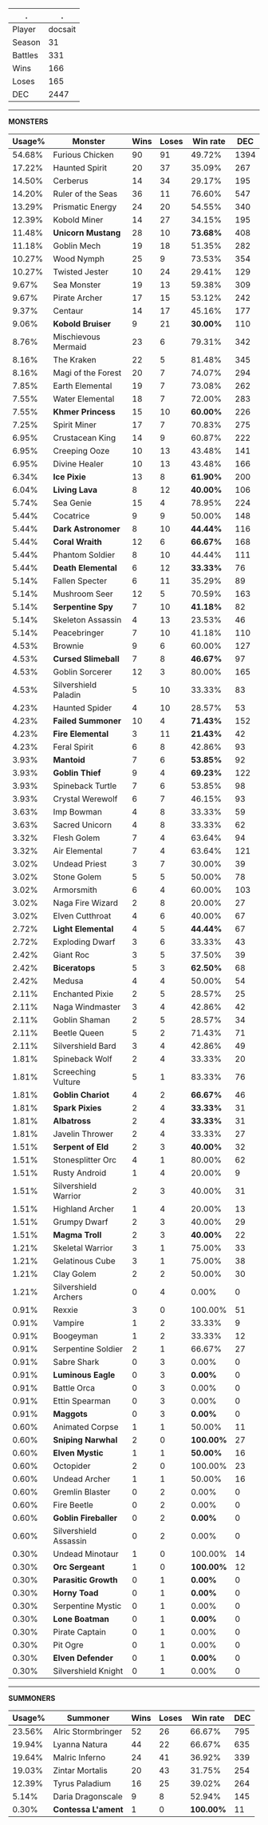 .|.
|-|-
Player|docsait
Season|31
Battles|331
Wins|166
Loses|165
DEC|2447

---
**MONSTERS**

Usage%|Monster|Wins|Loses|Win rate|DEC|
-|-|-|-|-|-|
54.68%|Furious Chicken|90|91|49.72%|1394|
17.22%|Haunted Spirit|20|37|35.09%|267|
14.50%|Cerberus|14|34|29.17%|195|
14.20%|Ruler of the Seas|36|11|76.60%|547|
13.29%|Prismatic Energy|24|20|54.55%|340|
12.39%|Kobold Miner|14|27|34.15%|195|
11.48%|**Unicorn Mustang**|28|10|**73.68%**|408|
11.18%|Goblin Mech|19|18|51.35%|282|
10.27%|Wood Nymph|25|9|73.53%|354|
10.27%|Twisted Jester|10|24|29.41%|129|
9.67%|Sea Monster|19|13|59.38%|309|
9.67%|Pirate Archer|17|15|53.12%|242|
9.37%|Centaur|14|17|45.16%|177|
9.06%|**Kobold Bruiser**|9|21|**30.00%**|110|
8.76%|Mischievous Mermaid|23|6|79.31%|342|
8.16%|The Kraken|22|5|81.48%|345|
8.16%|Magi of the Forest|20|7|74.07%|294|
7.85%|Earth Elemental|19|7|73.08%|262|
7.55%|Water Elemental|18|7|72.00%|283|
7.55%|**Khmer Princess**|15|10|**60.00%**|226|
7.25%|Spirit Miner|17|7|70.83%|275|
6.95%|Crustacean King|14|9|60.87%|222|
6.95%|Creeping Ooze|10|13|43.48%|141|
6.95%|Divine Healer|10|13|43.48%|166|
6.34%|**Ice Pixie**|13|8|**61.90%**|200|
6.04%|**Living Lava**|8|12|**40.00%**|106|
5.74%|Sea Genie|15|4|78.95%|224|
5.44%|Cocatrice|9|9|50.00%|148|
5.44%|**Dark Astronomer**|8|10|**44.44%**|116|
5.44%|**Coral Wraith**|12|6|**66.67%**|168|
5.44%|Phantom Soldier|8|10|44.44%|111|
5.44%|**Death Elemental**|6|12|**33.33%**|76|
5.14%|Fallen Specter|6|11|35.29%|89|
5.14%|Mushroom Seer|12|5|70.59%|163|
5.14%|**Serpentine Spy**|7|10|**41.18%**|82|
5.14%|Skeleton Assassin|4|13|23.53%|46|
5.14%|Peacebringer|7|10|41.18%|110|
4.53%|Brownie|9|6|60.00%|127|
4.53%|**Cursed Slimeball**|7|8|**46.67%**|97|
4.53%|Goblin Sorcerer|12|3|80.00%|165|
4.53%|Silvershield Paladin|5|10|33.33%|83|
4.23%|Haunted Spider|4|10|28.57%|53|
4.23%|**Failed Summoner**|10|4|**71.43%**|152|
4.23%|**Fire Elemental**|3|11|**21.43%**|42|
4.23%|Feral Spirit|6|8|42.86%|93|
3.93%|**Mantoid**|7|6|**53.85%**|92|
3.93%|**Goblin Thief**|9|4|**69.23%**|122|
3.93%|Spineback Turtle|7|6|53.85%|98|
3.93%|Crystal Werewolf|6|7|46.15%|93|
3.63%|Imp Bowman|4|8|33.33%|59|
3.63%|Sacred Unicorn|4|8|33.33%|62|
3.32%|Flesh Golem|7|4|63.64%|94|
3.32%|Air Elemental|7|4|63.64%|121|
3.02%|Undead Priest|3|7|30.00%|39|
3.02%|Stone Golem|5|5|50.00%|78|
3.02%|Armorsmith|6|4|60.00%|103|
3.02%|Naga Fire Wizard|2|8|20.00%|27|
3.02%|Elven Cutthroat|4|6|40.00%|67|
2.72%|**Light Elemental**|4|5|**44.44%**|67|
2.72%|Exploding Dwarf|3|6|33.33%|43|
2.42%|Giant Roc|3|5|37.50%|39|
2.42%|**Biceratops**|5|3|**62.50%**|68|
2.42%|Medusa|4|4|50.00%|54|
2.11%|Enchanted Pixie|2|5|28.57%|25|
2.11%|Naga Windmaster|3|4|42.86%|42|
2.11%|Goblin Shaman|2|5|28.57%|34|
2.11%|Beetle Queen|5|2|71.43%|71|
2.11%|Silvershield Bard|3|4|42.86%|49|
1.81%|Spineback Wolf|2|4|33.33%|20|
1.81%|Screeching Vulture|5|1|83.33%|76|
1.81%|**Goblin Chariot**|4|2|**66.67%**|46|
1.81%|**Spark Pixies**|2|4|**33.33%**|31|
1.81%|**Albatross**|2|4|**33.33%**|31|
1.81%|Javelin Thrower|2|4|33.33%|27|
1.51%|**Serpent of Eld**|2|3|**40.00%**|32|
1.51%|Stonesplitter Orc|4|1|80.00%|62|
1.51%|Rusty Android|1|4|20.00%|9|
1.51%|Silvershield Warrior|2|3|40.00%|31|
1.51%|Highland Archer|1|4|20.00%|13|
1.51%|Grumpy Dwarf|2|3|40.00%|29|
1.51%|**Magma Troll**|2|3|**40.00%**|22|
1.21%|Skeletal Warrior|3|1|75.00%|33|
1.21%|Gelatinous Cube|3|1|75.00%|38|
1.21%|Clay Golem|2|2|50.00%|30|
1.21%|Silvershield Archers|0|4|0.00%|0|
0.91%|Rexxie|3|0|100.00%|51|
0.91%|Vampire|1|2|33.33%|9|
0.91%|Boogeyman|1|2|33.33%|12|
0.91%|Serpentine Soldier|2|1|66.67%|27|
0.91%|Sabre Shark|0|3|0.00%|0|
0.91%|**Luminous Eagle**|0|3|**0.00%**|0|
0.91%|Battle Orca|0|3|0.00%|0|
0.91%|Ettin Spearman|0|3|0.00%|0|
0.91%|**Maggots**|0|3|**0.00%**|0|
0.60%|Animated Corpse|1|1|50.00%|11|
0.60%|**Sniping Narwhal**|2|0|**100.00%**|27|
0.60%|**Elven Mystic**|1|1|**50.00%**|16|
0.60%|Octopider|2|0|100.00%|23|
0.60%|Undead Archer|1|1|50.00%|16|
0.60%|Gremlin Blaster|0|2|0.00%|0|
0.60%|Fire Beetle|0|2|0.00%|0|
0.60%|**Goblin Fireballer**|0|2|**0.00%**|0|
0.60%|Silvershield Assassin|0|2|0.00%|0|
0.30%|Undead Minotaur|1|0|100.00%|14|
0.30%|**Orc Sergeant**|1|0|**100.00%**|12|
0.30%|**Parasitic Growth**|0|1|**0.00%**|0|
0.30%|**Horny Toad**|0|1|**0.00%**|0|
0.30%|Serpentine Mystic|0|1|0.00%|0|
0.30%|**Lone Boatman**|0|1|**0.00%**|0|
0.30%|Pirate Captain|0|1|0.00%|0|
0.30%|Pit Ogre|0|1|0.00%|0|
0.30%|**Elven Defender**|0|1|**0.00%**|0|
0.30%|Silvershield Knight|0|1|0.00%|0|

---
**SUMMONERS**

Usage%|Summoner|Wins|Loses|Win rate|DEC|
-|-|-|-|-|-|
23.56%|Alric Stormbringer|52|26|66.67%|795|
19.94%|Lyanna Natura|44|22|66.67%|635|
19.64%|Malric Inferno|24|41|36.92%|339|
19.03%|Zintar Mortalis|20|43|31.75%|254|
12.39%|Tyrus Paladium|16|25|39.02%|264|
5.14%|Daria Dragonscale|9|8|52.94%|145|
0.30%|**Contessa L'ament**|1|0|**100.00%**|11|
